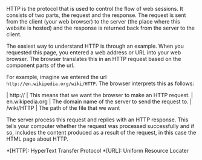 HTTP is the protocol that is used to control the flow of web sessions. It
consists of two parts, the request and the response. The request is sent from
the client (your web browser) to the server (the place where this website is
hosted) and the response is returned back from the server to the client.

The easiest way to understand HTTP is through an example. When you requested
this page, you entered a web address or URL into your web browser. The browser
translates this in an HTTP request based on the component parts of the url.

For example, imagine we entered the url `http://en.wikipedia.org/wiki/HTTP`. The
browser interprets this as follows:

| http://          | This means that we want the browser to make an HTTP request.
| en.wikipedia.org | The domain name of the server to send the request to.
| /wiki/HTTP       | The path of the file that we want

The server process this request and replies with an HTTP response. This tells
your computer whether the request was processed successfully and if so,
includes the content produced as a result of the request, in this case the HTML
page about HTTP.

*[HTTP]: HyperText Transfer Protocol
*[URL]: Uniform Resource Locater

